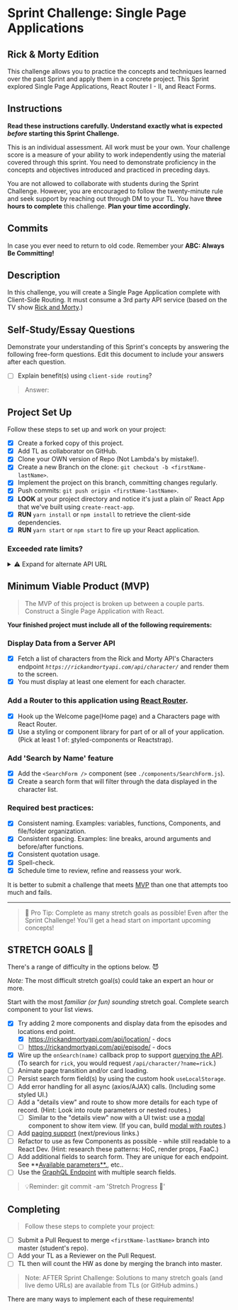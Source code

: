 # Sprint Challenge: Single Page Applications

## Rick & Morty Edition

This challenge allows you to practice the concepts and techniques learned over the past Sprint and apply them in a concrete project. This Sprint explored Single Page Applications, React Router I - II, and React Forms.

## Instructions

**Read these instructions carefully. Understand exactly what is expected *before* starting this Sprint Challenge.**

This is an individual assessment. All work must be your own. Your challenge score is a measure of your ability to work independently using the material covered through this sprint. You need to demonstrate proficiency in the concepts and objectives introduced and practiced in preceding days.

You are not allowed to collaborate with students during the Sprint Challenge. However, you are encouraged to follow the twenty-minute rule and seek support by reaching out through DM to your TL.
You have **three hours to complete** this challenge. **Plan your time accordingly.**

## Commits

In case you ever need to return to old code. Remember your **ABC: Always Be Committing!**

## Description

In this challenge, you will create a Single Page Application complete with Client-Side Routing. It must consume a 3rd party API service (based on the TV show [Rick and Morty](https://rickandmortyapi.com/documentation).)

## Self-Study/Essay Questions

Demonstrate your understanding of this Sprint's concepts by answering the following free-form questions. Edit this document to include your answers after each question.

-   [ ]  Explain benefit(s) using `client-side routing`?

> Answer:

## Project Set Up

Follow these steps to set up and work on your project:

-   [x]  Create a forked copy of this project.
-   [x]  Add TL as collaborator on GitHub.
-   [x]  Clone your OWN version of Repo (Not Lambda's by mistake!).
-   [x]  Create a new Branch on the clone: `git checkout -b <firstName-lastName>`.
-   [x]  Implement the project on this branch, committing changes regularly.
-   [x]  Push commits: `git push origin <firstName-lastName>`.
-   [x]  **LOOK** at your project directory and notice it's just a plain ol' React App that we've built using `create-react-app`.
-   [x]  **RUN** `yarn install` or `npm install` to retrieve the client-side dependencies.
-   [x]  **RUN** `yarn start` or `npm start` to fire up your React application.

### Exceeded rate limits?

<details>
<summary>⚠️ Expand for alternate API URL</summary>

If the [main API service](https://rickandmortyapi.com/documentation) goes down, or you exceed rate limits, try the following URL:

**[Backup URL:](https://rick-api.herokuapp.com/api/)** `https://rick-api.herokuapp.com/api/`

You can still be locked out - watch your [chrome devtools' network panel](https://developers.google.com/web/tools/chrome-devtools/network/reference) to make sure you aren't making too many requests.
</details>

## Minimum Viable Product (MVP)

> The MVP of this project is broken up between a couple parts.
Construct a Single Page Application with React.

**Your finished project must include all of the following requirements:**

### Display Data from a Server API

-   [x]  Fetch a list of characters from the Rick and Morty API's Characters endpoint *`https://rickandmortyapi.com/api/character/`* and render them to the screen.
-   [x]  You must display at least one element for each character.

### Add a Router to this application using [React Router](https://reacttraining.com/react-router/web/guides/quick-start).

-   [x]  Hook up the Welcome page(Home page) and a Characters page with React Router.
-   [x]  Use a styling or component library for part of or all of your application. (Pick at least 1 of: [s](https://react-bootstrap.github.io/)tyled-components or Reactstrap).

### Add 'Search by Name' feature

-   [x]  Add the `<SearchForm />` component (see `./components/SearchForm.js`).
-   [x]  Create a search form that will filter through the data displayed in the character list.

### **Required best practices:**

-   [x]  Consistent naming. Examples: variables, functions, Components, and file/folder organization.
-   [x]  Consistent spacing. Examples: line breaks, around arguments and before/after functions.
-   [x]  Consistent quotation usage.
-   [x]  Spell-check.
-   [x]  Schedule time to review, refine and reassess your work.

It is better to submit a challenge that meets [MVP](https://en.wikipedia.org/wiki/Minimum_viable_product) than one that attempts too much and fails.

---

> 🚀 Pro Tip: Complete as many stretch goals as possible! Even after the Sprint Challenge! You'll get a head start on important upcoming concepts!

## STRETCH GOALS 💪

There's a range of difficulty in the options below. 😈

*Note:* The most difficult stretch goal(s) could take an expert an hour or more.

Start with the most *familiar (or fun) sounding* stretch goal.
Complete search component to your list views.

-   [x] Try adding 2 more components and display data from the episodes and locations end point.
    -   [x] https://rickandmortyapi.com/api/location/ - docs
    -   [ ] https://rickandmortyapi.com/api/episode/ - docs

-   [x]  Wire up the `onSearch(name)` callback prop to support [querying the API](https://rickandmortyapi.com/documentation/#filter-characters). (To search for `rick`, you would request `/api/character/?name=rick`.)
-   [ ]  Animate page transition and/or card loading.
-   [ ]  Persist search form field(s) by using the custom hook `useLocalStorage`.
-   [ ]  Add error handling for all async (axios/AJAX) calls. (Including some styled UI.)
-   [ ]  Add a "details view" and route to show more details for each type of record. (Hint: Look into route parameters or nested routes.)
    -   [ ]  Similar to the "details view" now with a UI twist: use a [modal](https://react.semantic-ui.com/modules/modal/#variations-size) component to show item view. (If you can, build [modal with routes](https://codesandbox.io/s/react-router-modal-gallery-classes-example-z98l5).)
-   [ ]  Add [paging support](https://react.semantic-ui.com/addons/pagination/#types-pagination) (next/previous links.)
-   [ ]  Refactor to use as few Components as possible - while still readable to a React Dev. (Hint: research these patterns: HoC, render props, FaaC.)
-   [ ]  Add additional fields to search form. They are unique for each endpoint. See **[Available parameters**.](https://rickandmortyapi.com/documentation/#filter-characters), etc..
-   [ ]  Use the [GraphQL Endpoint](https://rickandmortyapi.com/documentation/#graphql) with multiple search fields.

> 💡Reminder: git commit -am 'Stretch Progress 💪'

## Completing

> Follow these steps to complete your project:

-   [ ]  Submit a Pull Request to merge `<firstName-lastName>` branch into master (student's repo).
-   [ ]  Add your TL as a Reviewer on the Pull Request.
-   [ ]  TL then will count the HW as done by merging the branch into master.

<!-- TLs: NOTE: use resources to coach, or share over zoom - avoid sharing entire solution folder. Share preview links if available. -->

> Note: AFTER Sprint Challenge: Solutions to many stretch goals (and live demo URLs) are available from TLs (or GitHub admins.)

There are many ways to implement each of these requirements!
